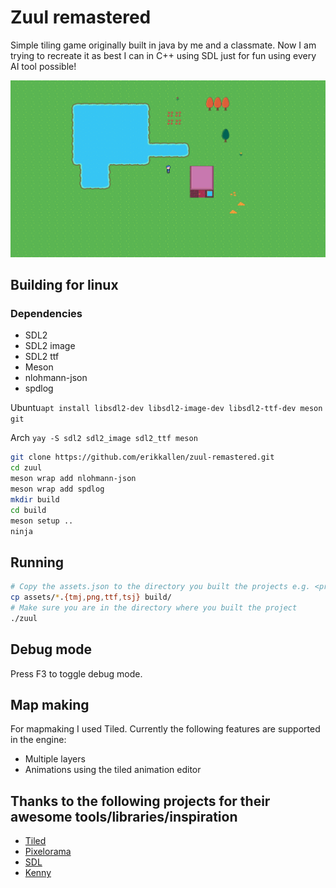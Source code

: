 # Zuul remastered

Simple tiling game originally built in java by me and a classmate.
Now I am trying to recreate it as best I can in C++ using SDL just for fun using every AI tool possible!

![Screenshot of zuul](/assets/screenshot.png)

## Building for linux

### Dependencies

- SDL2
- SDL2 image
- SDL2 ttf
- Meson
- nlohmann-json
- spdlog

Ubuntu```apt install libsdl2-dev libsdl2-image-dev libsdl2-ttf-dev meson git```

Arch
```yay -S sdl2 sdl2_image sdl2_ttf meson``` 

```bash
git clone https://github.com/erikkallen/zuul-remastered.git
cd zuul
meson wrap add nlohmann-json
meson wrap add spdlog
mkdir build
cd build
meson setup ..
ninja
```

## Running

```bash
# Copy the assets.json to the directory you built the projects e.g. <project_root>/build
cp assets/*.{tmj,png,ttf,tsj} build/
# Make sure you are in the directory where you built the project
./zuul
```

## Debug mode

Press F3 to toggle debug mode.

## Map making

For mapmaking I used Tiled. Currently the following features are supported in the engine:

- Multiple layers
- Animations using the tiled animation editor


## Thanks to the following projects for their awesome tools/libraries/inspiration

- [Tiled](https://www.mapeditor.org/)
- [Pixelorama](https://github.com/Orama-Interactive/Pixelorama)
- [SDL](https://www.libsdl.org/)
- [Kenny](https://www.kenney.nl/assets/roguelike-rpg-pack)
